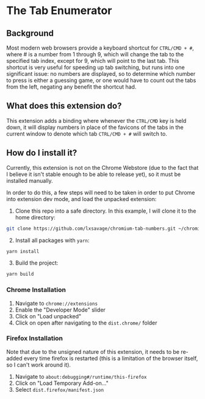 # The Tab Enumerator

## Background

Most modern web browsers provide a keyboard shortcut for `CTRL/CMD + #`, where 
\# is a number from 1 through 9, which will change the tab to the specified tab
index, except for 9, which will point to the last tab. This shortcut is very
useful for speeding up tab switching, but runs into one significant issue: no
numbers are displayed, so to determine which number to press is either a guessing
game, or one would have to count out the tabs from the left, negating any benefit
the shortcut had.

## What does this extension do?

This extension adds a binding where whenever the `CTRL/CMD` key is held down,
it will display numbers in place of the favicons of the tabs in the current
window to denote which tab `CTRL/CMD + #` will switch to.

## How do I install it?

Currently, this extension is not on the Chrome Webstore (due to the fact that I
believe it isn't stable enough to be able to release yet), so it must be
installed manually.

In order to do this, a few steps will need to be taken in order to put Chrome
into extension dev mode, and load the unpacked extension:

1. Clone this repo into a safe directory. In this example, I will clone it to
   the home directory:

```bash
git clone https://github.com/lxsavage/chromium-tab-numbers.git ~/chromium-tab-numbers
```

2. Install all packages with `yarn`:

```bash
yarn install
```

3. Build the project:

```bash
yarn build
```

### Chrome Installation

1. Navigate to `chrome://extensions`
2. Enable the "Developer Mode" slider
3. Click on "Load unpacked"
4. Click on open after navigating to the `dist.chrome/` folder

### Firefox Installation

Note that due to the unsigned nature of this extension, it needs to be re-added
every time firefox is restarted (this is a limitation of the browser itself, so
I can't work around it).

1. Navigate to `about:debugging#/runtime/this-firefox`
2. Click on "Load Temporary Add-on..."
3. Select `dist.firefox/manifest.json`
